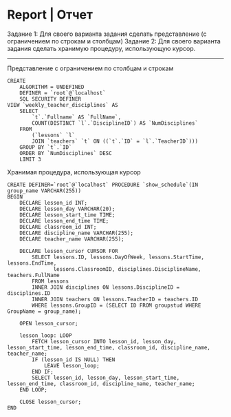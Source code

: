 # Report | Отчет
Задание 1: Для своего варианта задания сделать представление (с ограничением по строкам и столбцам)
Задание 2: Для своего варианта задания сделать хранимую процедуру, использующую курсор.

-----

Представление с ограничением по столбцам и строкам
```Mysql
CREATE 
    ALGORITHM = UNDEFINED 
    DEFINER = `root`@`localhost` 
    SQL SECURITY DEFINER
VIEW `weekly_teacher_disciplines` AS
    SELECT 
        `t`.`Fullname` AS `FullName`,
        COUNT(DISTINCT `l`.`DisciplineID`) AS `NumDisciplines`
    FROM
        (`lessons` `l`
        JOIN `teachers` `t` ON ((`t`.`ID` = `l`.`TeacherID`)))
    GROUP BY `t`.`ID`
    ORDER BY `NumDisciplines` DESC
    LIMIT 3
```

Хранимая процедура, использующая курсор
```Mysql
CREATE DEFINER=`root`@`localhost` PROCEDURE `show_schedule`(IN group_name VARCHAR(255))
BEGIN
    DECLARE lesson_id INT;
    DECLARE lesson_day VARCHAR(20);
    DECLARE lesson_start_time TIME;
    DECLARE lesson_end_time TIME;
    DECLARE classroom_id INT;
    DECLARE discipline_name VARCHAR(255);
    DECLARE teacher_name VARCHAR(255);
    
    DECLARE lesson_cursor CURSOR FOR
        SELECT lessons.ID, lessons.DayOfWeek, lessons.StartTime, lessons.EndTime, 
               lessons.ClassroomID, disciplines.DisciplineName, teachers.FullName
        FROM lessons
        INNER JOIN disciplines ON lessons.DisciplineID = disciplines.ID
        INNER JOIN teachers ON lessons.TeacherID = teachers.ID
        WHERE lessons.GroupID = (SELECT ID FROM groupstud WHERE GroupName = group_name);

    OPEN lesson_cursor;

    lesson_loop: LOOP
        FETCH lesson_cursor INTO lesson_id, lesson_day, lesson_start_time, lesson_end_time, classroom_id, discipline_name, teacher_name;
        IF (lesson_id IS NULL) THEN
            LEAVE lesson_loop;
        END IF;
        SELECT lesson_id, lesson_day, lesson_start_time, lesson_end_time, classroom_id, discipline_name, teacher_name;
    END LOOP;

    CLOSE lesson_cursor;
END
```

